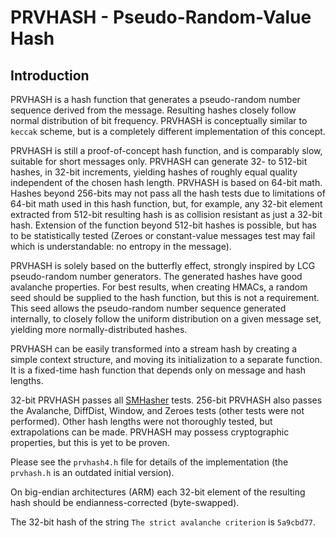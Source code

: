 # PRVHASH - Pseudo-Random-Value Hash #

## Introduction ##

PRVHASH is a hash function that generates a pseudo-random number sequence
derived from the message. Resulting hashes closely follow normal distribution
of bit frequency. PRVHASH is conceptually similar to `keccak` scheme, but is a
completely different implementation of this concept.

PRVHASH is still a proof-of-concept hash function, and is comparably slow,
suitable for short messages only. PRVHASH can generate 32- to 512-bit hashes,
in 32-bit increments, yielding hashes of roughly equal quality independent of
the chosen hash length. PRVHASH is based on 64-bit math. Hashes beyond
256-bits may not pass all the hash tests due to limitations of 64-bit math
used in this hash function, but, for example, any 32-bit element extracted
from 512-bit resulting hash is as collision resistant as just a 32-bit hash.
Extension of the function beyond 512-bit hashes is possible, but has to be
statistically tested (Zeroes or constant-value messages test may fail which
is understandable: no entropy in the message).

PRVHASH is solely based on the butterfly effect, strongly inspired by LCG
pseudo-random number generators. The generated hashes have good avalanche
properties. For best results, when creating HMACs, a random seed should be
supplied to the hash function, but this is not a requirement. This seed allows
the pseudo-random number sequence generated internally, to closely follow the
uniform distribution on a given message set, yielding more
normally-distributed hashes.

PRVHASH can be easily transformed into a stream hash by creating a simple
context structure, and moving its initialization to a separate function. It is
a fixed-time hash function that depends only on message and hash lengths.

32-bit PRVHASH passes all [SMHasher](https://github.com/rurban/smhasher)
tests. 256-bit PRVHASH also passes the Avalanche, DiffDist, Window, and Zeroes
tests (other tests were not performed). Other hash lengths were not
thoroughly tested, but extrapolations can be made. PRVHASH may possess
cryptographic properties, but this is yet to be proven.

Please see the `prvhash4.h` file for details of the implementation (the
`prvhash.h` is an outdated initial version).

On big-endian architectures (ARM) each 32-bit element of the resulting hash
should be endianness-corrected (byte-swapped).

The 32-bit hash of the string `The strict avalanche criterion` is `5a9cbd77`.
